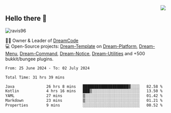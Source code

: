 <img align='right' src="https://github-readme-stats.vercel.app/api?username=Ravis96&show_icons=true">

## Hello there 👋
<p align="left"> <img src="https://komarev.com/ghpvc/?username=ravis96&label=Profile%20views&color=0e75b6&style=flat" alt="ravis96" /> </p>

👨‍💻 Owner & Leader of [DreamCode](https://github.com/DreamPoland) <br>
💻 Open-Source projects: [Dream-Template](https://github.com/DreamPoland/dream-template) on [Dream-Platform](https://github.com/DreamPoland/dream-platform), [Dream-Menu](https://github.com/DreamPoland/dream-menu), [Dream-Command](https://github.com/DreamPoland/dream-command), [Dream-Notice](https://github.com/DreamPoland/dream-notice), [Dream-Utilities](https://github.com/DreamPoland/dream-utilities) and +500 bukkit/bungee plugins.

<!--START_SECTION:waka-->

```txt
From: 25 June 2024 - To: 02 July 2024

Total Time: 31 hrs 39 mins

Java              26 hrs 8 mins   ████████████████████▓░░░░   82.58 %
Kotlin            4 hrs 16 mins   ███▒░░░░░░░░░░░░░░░░░░░░░   13.50 %
YAML              27 mins         ▒░░░░░░░░░░░░░░░░░░░░░░░░   01.42 %
Markdown          23 mins         ▒░░░░░░░░░░░░░░░░░░░░░░░░   01.21 %
Properties        9 mins          ░░░░░░░░░░░░░░░░░░░░░░░░░   00.52 %
```

<!--END_SECTION:waka-->
